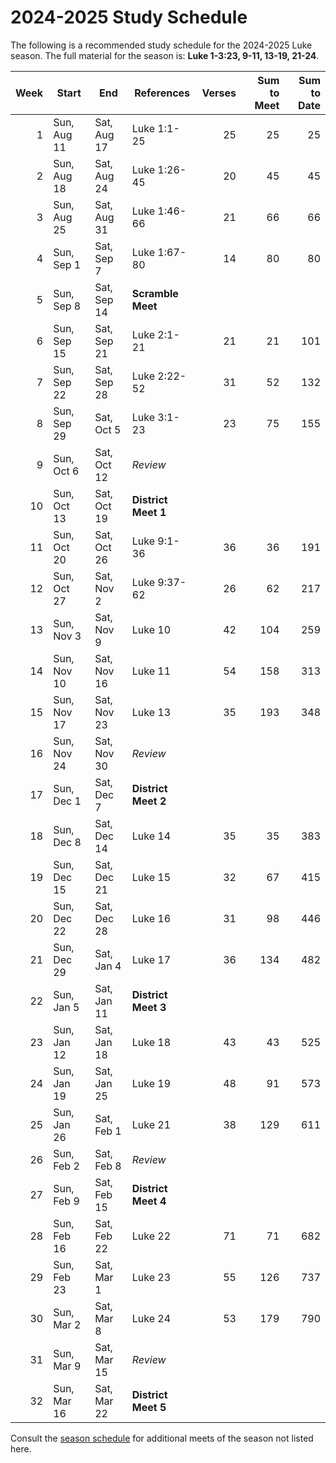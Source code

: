<!--% hide_header_photo -->

# 2024-2025 Study Schedule

The following is a recommended study schedule for the 2024-2025 Luke season.
The full material for the season is: **Luke 1-3:23, 9-11, 13-19, 21-24**.

| Week | Start       | End         | References          | Verses | Sum to Meet | Sum to Date |
| ---: | ----------- | ----------- | ------------------- | -----: | ----------: | ----------: |
|    1 | Sun, Aug 11 | Sat, Aug 17 | Luke 1:1-25         |     25 |          25 |          25 |
|    2 | Sun, Aug 18 | Sat, Aug 24 | Luke 1:26-45        |     20 |          45 |          45 |
|    3 | Sun, Aug 25 | Sat, Aug 31 | Luke 1:46-66        |     21 |          66 |          66 |
|    4 | Sun, Sep 1  | Sat, Sep 7  | Luke 1:67-80        |     14 |          80 |          80 |
|    5 | Sun, Sep 8  | Sat, Sep 14 | **Scramble Meet**   |        |             |             |
|    6 | Sun, Sep 15 | Sat, Sep 21 | Luke 2:1-21         |     21 |          21 |         101 |
|    7 | Sun, Sep 22 | Sat, Sep 28 | Luke 2:22-52        |     31 |          52 |         132 |
|    8 | Sun, Sep 29 | Sat, Oct 5  | Luke 3:1-23         |     23 |          75 |         155 |
|    9 | Sun, Oct 6  | Sat, Oct 12 | *Review*            |        |             |             |
|   10 | Sun, Oct 13 | Sat, Oct 19 | **District Meet 1** |        |             |             |
|   11 | Sun, Oct 20 | Sat, Oct 26 | Luke 9:1-36         |     36 |          36 |         191 |
|   12 | Sun, Oct 27 | Sat, Nov 2  | Luke 9:37-62        |     26 |          62 |         217 |
|   13 | Sun, Nov 3  | Sat, Nov 9  | Luke 10             |     42 |         104 |         259 |
|   14 | Sun, Nov 10 | Sat, Nov 16 | Luke 11             |     54 |         158 |         313 |
|   15 | Sun, Nov 17 | Sat, Nov 23 | Luke 13             |     35 |         193 |         348 |
|   16 | Sun, Nov 24 | Sat, Nov 30 | *Review*            |        |             |             |
|   17 | Sun, Dec 1  | Sat, Dec 7  | **District Meet 2** |        |             |             |
|   18 | Sun, Dec 8  | Sat, Dec 14 | Luke 14             |     35 |          35 |         383 |
|   19 | Sun, Dec 15 | Sat, Dec 21 | Luke 15             |     32 |          67 |         415 |
|   20 | Sun, Dec 22 | Sat, Dec 28 | Luke 16             |     31 |          98 |         446 |
|   21 | Sun, Dec 29 | Sat, Jan 4  | Luke 17             |     36 |         134 |         482 |
|   22 | Sun, Jan 5  | Sat, Jan 11 | **District Meet 3** |        |             |             |
|   23 | Sun, Jan 12 | Sat, Jan 18 | Luke 18             |     43 |          43 |         525 |
|   24 | Sun, Jan 19 | Sat, Jan 25 | Luke 19             |     48 |          91 |         573 |
|   25 | Sun, Jan 26 | Sat, Feb 1  | Luke 21             |     38 |         129 |         611 |
|   26 | Sun, Feb 2  | Sat, Feb 8  | *Review*            |        |             |             |
|   27 | Sun, Feb 9  | Sat, Feb 15 | **District Meet 4** |        |             |             |
|   28 | Sun, Feb 16 | Sat, Feb 22 | Luke 22             |     71 |          71 |         682 |
|   29 | Sun, Feb 23 | Sat, Mar 1  | Luke 23             |     55 |         126 |         737 |
|   30 | Sun, Mar 2  | Sat, Mar 8  | Luke 24             |     53 |         179 |         790 |
|   31 | Sun, Mar 9  | Sat, Mar 15 | *Review*            |        |             |             |
|   32 | Sun, Mar 16 | Sat, Mar 22 | **District Meet 5** |        |             |             |

Consult the [season schedule](season_schedule.md) for additional meets of the
season not listed here.
